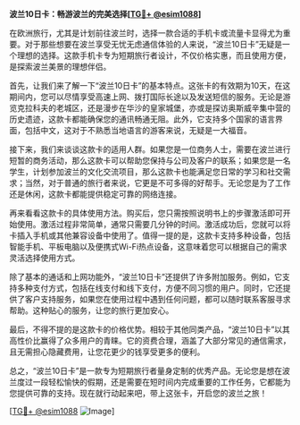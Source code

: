 **波兰10日卡：畅游波兰的完美选择[[TG💪+ @esim1088](https://t.me/s/esim1088)]**

在欧洲旅行，尤其是计划前往波兰时，选择一款合适的手机卡或流量卡显得尤为重要。对于那些想要在波兰享受无忧无虑通信体验的人来说，“波兰10日卡”无疑是一个理想的选择。这款手机卡专为短期旅行者设计，不仅价格实惠，而且使用方便，是探索波兰美景的理想伴侣。

首先，让我们来了解一下“波兰10日卡”的基本特点。这张卡的有效期为10天，在这期间内，您可以尽情享受高速上网、拨打国际长途以及发送短信的服务。无论是游览克拉科夫的老城区，还是漫步在华沙的皇家城堡，亦或是探访奥斯威辛集中营的历史遗迹，这款卡都能确保您的通讯畅通无阻。此外，它支持多个国家的语言界面，包括中文，这对于不熟悉当地语言的游客来说，无疑是一大福音。

接下来，我们来谈谈这款卡的适用人群。如果您是一位商务人士，需要在波兰进行短暂的商务活动，那么这款卡可以帮助您保持与公司及客户的联系；如果您是一名学生，计划参加波兰的文化交流项目，那么这款卡也能满足您日常的学习和社交需求；当然，对于普通的旅行者来说，它更是不可多得的好帮手。无论您是为了工作还是休闲，这款卡都能提供稳定可靠的网络连接。

再来看看这款卡的具体使用方法。购买后，您只需按照说明书上的步骤激活即可开始使用。激活过程非常简单，通常只需要几分钟的时间。激活成功后，您就可以将卡插入手机或其他兼容设备中使用了。值得一提的是，这款卡支持多种设备，包括智能手机、平板电脑以及便携式Wi-Fi热点设备，这意味着您可以根据自己的需求灵活选择使用方式。

除了基本的通话和上网功能外，“波兰10日卡”还提供了许多附加服务。例如，它支持多种支付方式，包括在线支付和线下支付，方便不同习惯的用户。同时，它还提供了客户支持服务，如果您在使用过程中遇到任何问题，都可以随时联系客服寻求帮助。这种贴心的服务，让您的旅行更加安心。

最后，不得不提的是这款卡的价格优势。相较于其他同类产品，“波兰10日卡”以其高性价比赢得了众多用户的青睐。它的资费合理，涵盖了大部分常见的通信需求，且无需担心隐藏费用，让您花更少的钱享受更多的便利。

总之，“波兰10日卡”是一款专为短期旅行者量身定制的优秀产品。无论您是想在波兰度过一段轻松愉快的假期，还是需要在短时间内完成重要的工作任务，它都能为您提供可靠的支持。现在就行动起来吧，带上这张卡，开启您的波兰之旅！

[[TG💪+ @esim1088](https://t.me/s/esim1088) ![Image](https://i.postimg.cc/4NQfJmqS/Snipaste-2025-05-13-00-14-12.png)]